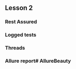 ## Lesson 2
### Rest Assured
### Logged tests
### Threads
### Allure report#   A l l u r e B e a u t y  
 